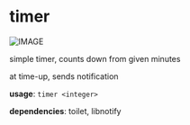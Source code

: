 # timer

![IMAGE](https://i.imgur.com/nFpEDZD.png)

simple timer, counts down from given minutes

at time-up, sends notification

**usage**: `timer <integer>`

**dependencies**: toilet, libnotify
